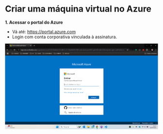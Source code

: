 # **Criar uma máquina virtual no Azure**

**1. Acessar o portal do Azure**
- Vá até: https://portal.azure.com
- Login com conta corporativa vinculada à assinatura.

![login](https://github.com/fzanneti/resumo-do-lab/blob/004563efd3c0c41d1b5de4a680063ac0a8bb8450/assets/images/login.png)

